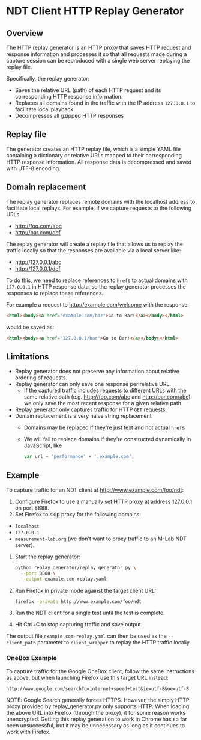 # NDT Client HTTP Replay Generator

## Overview

The HTTP replay generator is an HTTP proxy that saves HTTP request and response
information and processes it so that all requests made during a capture session
can be reproduced with a single web server replaying the replay file.

Specifically, the replay generator:

* Saves the relative URL (path) of each HTTP request and its corresponding
  HTTP response information.
* Replaces all domains found in the traffic with the IP address `127.0.0.1` to
  facilitate local playback.
* Decompresses all gzipped HTTP responses

## Replay file

The generator creates an HTTP replay file, which is a simple YAML file
containing a dictionary or relative URLs mapped to their corresponding HTTP
response information. All response data is decompressed and saved with UTF-8
encoding.

## Domain replacement

The replay generator replaces remote domains with the localhost address to
facilitate local replays. For example, if we capture requests to the following
URLs

* http://foo.com/abc
* http://bar.com/def

The replay generator will create a replay file that allows us to replay the
traffic locally so that the responses are available via a local server like:

* http://127.0.0.1/abc
* http://127.0.0.1/def

To do this, we need to replace references to `href`s to actual domains with
`127.0.0.1` in HTTP response data, so the replay generator processes the
responses to replace these references.

For example a request to http://example.com/welcome with the response:

```html
<html><body><a href="example.com/bar">Go to Bar!</a></body></html>
```
would be saved as:

```html
<html><body><a href="127.0.0.1/bar">Go to Bar!</a></body></html>
```

## Limitations

* Replay generator does not preserve any information about relative ordering of
  requests.
* Replay generator can only save one response per relative URL.
  * If the captured traffic includes requests to different URLs with the same
    relative path (e.g. http://foo.com/abc and http://bar.com/abc) we only save
    the most recent response for a given relative path.
* Replay generator only captures traffic for HTTP `GET` requests.
* Domain replacement is a very naïve string replacement
  * Domains may be replaced if they're just text and not actual `href`s
  * We will fail to replace domains if they're constructed dynamically in
    JavaScript, like

      ```javascript
      var url = 'performance' + '.example.com';
      ```

## Example
To capture traffic for an NDT client at
http://www.example.com/foo/ndt:

1. Configure Firefox to use a manually set HTTP proxy at address 127.0.0.1 on
   port 8888.
1. Set Firefox to skip proxy for the following domains:
  * `localhost`
  * `127.0.0.1`
  * `measurement-lab.org` (we don't want to proxy traffic to an M-Lab NDT
    server).
1. Start the replay generator:
    ```bash
    python replay_generator/replay_generator.py \
      --port 8888 \
      --output example.com-replay.yaml
    ```

1. Run Firefox in private mode against the target client URL:
    ```bash
    firefox -private http://www.example.com/foo/ndt
    ```

1. Run the NDT client for a single test until the test is complete.
1. Hit Ctrl+C to stop capturing traffic and save output.

The output file `example.com-replay.yaml` can then be used as the
`--client_path` parameter to `client_wrapper` to replay the HTTP traffic
locally.

### OneBox Example
To capture traffic for the Google OneBox client, follow the same instructions as
above, but when launching Firefox use this target URL instead:
```
http://www.google.com/search?q=internet+speed+test&ie=utf-8&oe=utf-8
```

NOTE: Google Search generally forces HTTPS. However, the simply HTTP proxy
provided by replay_generator.py only supports HTTP. When loading the above URL
into Firefox (through the proxy), it for some reason works unencrypted. Getting
this replay generation to work in Chrome has so far been unsuccessful, but it
may be unnecessary as long as it continues to work with Firefox.
